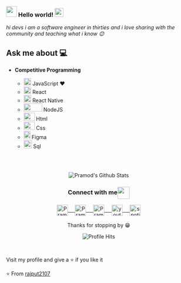 ### <img src="https://github.com/rajput2107/rajput2107/blob/master/Assets/Hi.gif" width="29px"> Hello world!&nbsp;<img src="https://github.com/rajput2107/rajput2107/blob/master/Assets/Earth.gif" width="24px">
<em>hi devs i am a software engineer in thirties and i love sharing with the community and teaching what i know 😊
</em>
 <br/>
## Ask me about :computer: 
- **Competitive Programming**

	-  <img src="https://upload.wikimedia.org/wikipedia/commons/thumb/9/99/Unofficial_JavaScript_logo_2.svg/1200px-Unofficial_JavaScript_logo_2.svg.png" height='20' width='20' > JavaScript ❤️
	- <img src="https://upload.wikimedia.org/wikipedia/commons/thumb/4/47/React.svg/1200px-React.svg.png" height='20' width='20' > React
	- <img src="https://upload.wikimedia.org/wikipedia/commons/thumb/4/47/React.svg/1200px-React.svg.png" height='20' width='20' > React Native
	- <img src="https://cdn.pixabay.com/photo/2015/04/23/17/41/node-js-736399_960_720.png" height='22' width='50' > NodeJS
	- <img src="https://user-images.githubusercontent.com/65202664/129941859-76b9017d-cbfa-4de1-82ff-c67c929d95d9.png" height='22' width='30' > Html
	- <img src="https://1000marcas.net/wp-content/uploads/2021/02/CSS-Logo.png" height='22' width='30' > Css
	- <img src="https://upload.wikimedia.org/wikipedia/commons/thumb/3/33/Figma-logo.svg/1365px-Figma-logo.svg.png" height='22' width='18' > Figma
	- <img src="https://user-images.githubusercontent.com/65202664/129941617-fc9a8f7e-f138-48fd-b16f-96c92a12adde.png" height='22' width='22' > Sql

<br/><br/>


<p align="center">
<img align="center" src="https://github-readme-stats.vercel.app/api?username=DanielSuarezDev&&show_icons=true&theme=radical" alt="Pramod's Github Stats">
</p>  

<div align="center">
  <h3 align="center">Connect with me<img align="center" src="https://github.com/rajput2107/rajput2107/blob/master/Assets/Handshake.gif" height="33px" /></h3> 
</div>
<p align="center">
 <a href="https://www.linkedin.com/in/daniel-suarez-dev/" target="blank">
  <img align="center" alt="Pramod's LinkedIn" width="30px" src="https://www.vectorlogo.zone/logos/linkedin/linkedin-icon.svg" /> &nbsp; &nbsp;
 </a>
 <a href="https://www.instagram.com/danielsuarezdev/" target="blank">
  <img align="center" alt="Pramod's Instagram" width="30px" src="https://www.vectorlogo.zone/logos/instagram/instagram-icon.svg" /> &nbsp; &nbsp;
 </a>
 <a href="https://twitter.com/DanielSuarezDev" target="blank">
  <img align="center" alt="Pramod's Twitter" width="30px" src="https://www.vectorlogo.zone/logos/twitter/twitter-official.svg" /> &nbsp; &nbsp;
 </a>
  <a href="https://www.youtube.com/channel/UC_zzfLSjrYNKrOIGK_js_AA" target="blank">
  <img align="center" alt="youtube" width="30px" src="http://assets.stickpng.com/images/580b57fcd9996e24bc43c545.png" /> &nbsp; &nbsp;
 </a>
 <a href="https://open.spotify.com/show/0kqcB6xkf5uSXq5DlmS4G4?si=U47KqzrfRKqUsPZMtQhtPA&dl_branch=1" target="blank">
  <img align="center" alt="spotify" width="30px" src="https://www.wallpapertip.com/wmimgs/17-176153_download-logo-spotify-png.png" />
 </a> 
  <br/>
  <br/>
  Thanks for stopping by 😁<br/>
</p>
<p align="center"><img alt="Profile Hits" src="https://hits.seeyoufarm.com/api/count/incr/badge.svg?url=https%3A%2F%2Fgithub.com%2Frajput2107%2F" /></p>
<br/>
<p>
Visit my profile and give a ⭐️ if you like it</p>

⭐️ From [rajput2107](https://github.com/rajput2107)
